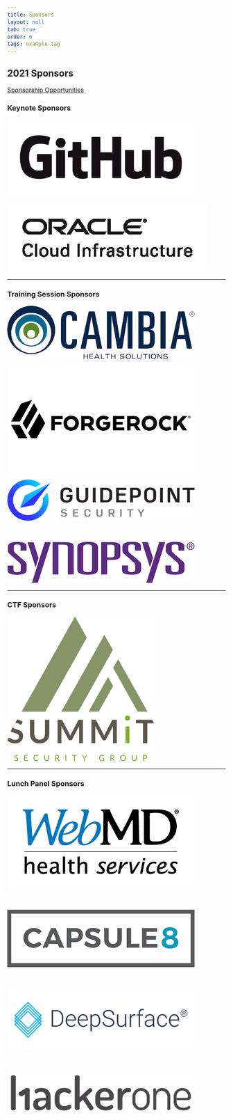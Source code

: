 ```yaml
---
title: Sponsors
layout: null
tab: true
order: 6
tags: example-tag
---
```


## 2021 Sponsors

[Sponsorship Opportunities](https://docs.google.com/viewer?url=https://raw.githubusercontent.com/OWASP/www-revent-portland-training-day/main/sponsors/2021-PDX-OWASP-Training-Day-Sponsorship-Opportunities.pdf)

### Keynote Sponsors
![Github Logo](sponsors/GitHub_1-Keynote.png "Github Logo")

![Oracle Logo](sponsors/Oracle_1-Keynote.jpg "Oracle Logo")

---

### Training Session Sponsors

![Cambia Health Solutions Logo](sponsors/Cambia_1-Session.jpeg "Cambia Health Solutions Logo")

![ForgeRock Logo](sponsors/Forgerock_1-Session.png "ForgeRock Logo")

![Guidepoint Security Logo](sponsors/Guidepoint-Session.png "Guidepoint Security Logo")

<br>

![Synopsys Logo](sponsors/Synopsys-Session.jpeg "Synopsys Logo")

---

### CTF Sponsors
![Summit Security Group LLC Logo](sponsors/Summit_logo-MAIN_tdm.svg "Summit Security Group LLC Logo")

---

### Lunch Panel Sponsors
![WebMD Health Services Logo](sponsors/WebMD-LunchPanel.jpg "WebMD Health Services Logo")

<br>

![Capsule8 Logo](sponsors/Capsule-LunchPanel.png "Capsule8 Logo")

<br>

![DeepSurface Security Logo](sponsors/DeepSurface-LunchPanel.png "DeepSurface Security Logo")

<br>

![HackerOne Logo](sponsors/HackerOne-LunchPanel.png "HackerOne Logo")

<br>